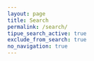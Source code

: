 ```yaml
---
layout: page
title: Search
permalink: /search/
tipue_search_active: true
exclude_from_search: true
no_navigation: true
---
```


<div id="tipue_search_content"></div>
<script>
$(document).ready(function() {
  $('#tipue_search_input').tipuesearch();
});
</script>
